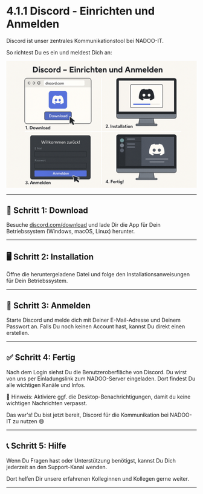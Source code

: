 # 4.1.1 Discord - Einrichten und Anmelden

Discord ist unser zentrales Kommunikationstool bei NADOO-IT.

So richtest Du es ein und meldest Dich an:

![Discord](../../../../images/discord_einrichten_anmelden.png)

---

## 🧩 Schritt 1: Download

Besuche [discord.com/download](https://discord.com/download) und lade Dir die App für Dein Betriebssystem (Windows, macOS, Linux) herunter.

---

## 🖥️ Schritt 2: Installation

Öffne die heruntergeladene Datei und folge den Installationsanweisungen für Dein Betriebssystem.

---

## 🔐 Schritt 3: Anmelden

Starte Discord und melde dich mit Deiner E-Mail-Adresse und Deinem Passwort an. Falls Du noch keinen Account hast, kannst Du direkt einen erstellen.

---

## ✅ Schritt 4: Fertig

Nach dem Login siehst Du die Benutzeroberfläche von Discord. Du wirst von uns per Einladungslink zum NADOO-Server eingeladen. Dort findest Du alle wichtigen Kanäle und Infos.

📌 Hinweis: Aktiviere ggf. die Desktop-Benachrichtigungen, damit du keine wichtigen Nachrichten verpasst.

Das war's! Du bist jetzt bereit, Discord für die Kommunikation bei NADOO-IT zu nutzen 😄

---

## 📞 Schritt 5: Hilfe

Wenn Du Fragen hast oder Unterstützung benötigst, kannst Du Dich jederzeit an den Support-Kanal wenden.

Dort helfen Dir unsere erfahrenen Kolleginnen und Kollegen gerne weiter.

---
